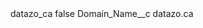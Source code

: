 <?xml version="1.0" encoding="UTF-8"?>
<CustomMetadata xmlns="http://soap.sforce.com/2006/04/metadata" xmlns:xsi="http://www.w3.org/2001/XMLSchema-instance" xmlns:xsd="http://www.w3.org/2001/XMLSchema">
    <label>datazo_ca</label>
    <protected>false</protected>
    <values>
        <field>Domain_Name__c</field>
        <value xsi:type="xsd:string">datazo.ca</value>
    </values>
</CustomMetadata>
